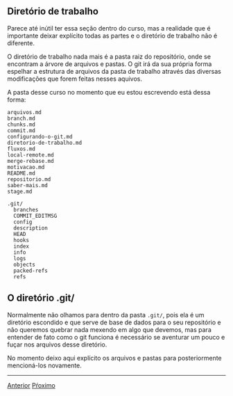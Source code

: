 ## Diretório de trabalho

Parece até inútil ter essa seção dentro do curso, mas a realidade que
é importante deixar explícito todas as partes e o diretório de trabalho
não é diferente.

O diretório de trabalho nada mais é a pasta raiz do repositório, onde se 
encontram a árvore de arquivos e pastas. O git irá da sua própria forma 
espelhar a estrutura de arquivos da pasta de trabalho através das diversas
modificações que forem feitas nesses aquivos.

A pasta desse curso no momento que eu estou escrevendo está dessa forma:

```
arquivos.md
branch.md
chunks.md
commit.md
configurando-o-git.md
diretorio-de-trabalho.md
fluxos.md
local-remote.md
merge-rebase.md
motivacao.md
README.md
repositorio.md
saber-mais.md
stage.md

.git/
  branches
  COMMIT_EDITMSG
  config
  description
  HEAD
  hooks
  index
  info
  logs
  objects
  packed-refs
  refs
```

## O diretório .git/

Normalmente não olhamos para dentro da pasta `.git/`, pois ela é um diretório 
escondido e que serve de base de dados para o seu repositório e não queremos 
quebrar nada mexendo em algo que devemos, mas para entender de fato como o
git funciona é necessário se aventurar um pouco e fuçar nos arquivos desse
diretório.

No momento deixo aqui explícito os arquivos e pastas para posteriormente 
mencioná-los novamente.

---

[Anterior](configurando-o-git.md)
[Pŕoximo](repositorio.md)
